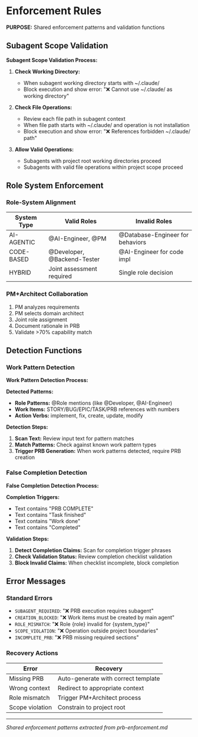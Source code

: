 # Enforcement Rules

**PURPOSE:** Shared enforcement patterns and validation functions

## Subagent Scope Validation

**Subagent Scope Validation Process:**

1. **Check Working Directory:**
   - When subagent working directory starts with ~/.claude/
   - Block execution and show error: "❌ Cannot use ~/.claude/ as working directory"

2. **Check File Operations:**
   - Review each file path in subagent context
   - When file path starts with ~/.claude/ and operation is not installation
   - Block execution and show error: "❌ References forbidden ~/.claude/ path"

3. **Allow Valid Operations:**
   - Subagents with project root working directories proceed
   - Subagents with valid file operations within project scope proceed

## Role System Enforcement

### Role-System Alignment
| System Type | Valid Roles | Invalid Roles |
|-------------|------------|---------------|
| AI-AGENTIC | @AI-Engineer, @PM | @Database-Engineer for behaviors |
| CODE-BASED | @Developer, @Backend-Tester | @AI-Engineer for code impl |
| HYBRID | Joint assessment required | Single role decision |

### PM+Architect Collaboration
1. PM analyzes requirements
2. PM selects domain architect
3. Joint role assignment
4. Document rationale in PRB
5. Validate >70% capability match

## Detection Functions

### Work Pattern Detection

**Work Pattern Detection Process:**

**Detected Patterns:**
- **Role Patterns:** @Role mentions (like @Developer, @AI-Engineer)
- **Work Items:** STORY/BUG/EPIC/TASK/PRB references with numbers
- **Action Verbs:** implement, fix, create, update, modify

**Detection Steps:**
1. **Scan Text:** Review input text for pattern matches
2. **Match Patterns:** Check against known work pattern types
3. **Trigger PRB Generation:** When work patterns detected, require PRB creation

### False Completion Detection

**False Completion Detection Process:**

**Completion Triggers:**
- Text contains "PRB COMPLETE"
- Text contains "Task finished"
- Text contains "Work done"
- Text contains "Completed"

**Validation Steps:**
1. **Detect Completion Claims:** Scan for completion trigger phrases
2. **Check Validation Status:** Review completion checklist validation
3. **Block Invalid Claims:** When checklist incomplete, block completion

## Error Messages

### Standard Errors
- `SUBAGENT_REQUIRED`: "❌ PRB execution requires subagent"
- `CREATION_BLOCKED`: "❌ Work items must be created by main agent"
- `ROLE_MISMATCH`: "❌ Role {role} invalid for {system_type}"
- `SCOPE_VIOLATION`: "❌ Operation outside project boundaries"
- `INCOMPLETE_PRB`: "❌ PRB missing required sections"

### Recovery Actions
| Error | Recovery |
|-------|----------|
| Missing PRB | Auto-generate with correct template |
| Wrong context | Redirect to appropriate context |
| Role mismatch | Trigger PM+Architect process |
| Scope violation | Constrain to project root |

---
*Shared enforcement patterns extracted from prb-enforcement.md*